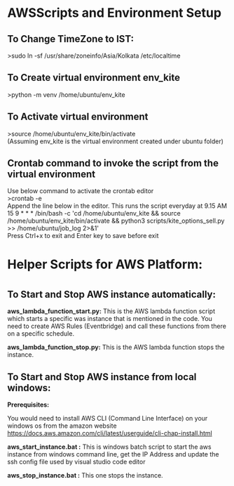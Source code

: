 # AWSScripts and Environment Setup

<h2>To Change TimeZone to IST:</h2>
>sudo ln -sf /usr/share/zoneinfo/Asia/Kolkata /etc/localtime

<h2>To Create virtual environment env_kite</h2>
>python -m venv /home/ubuntu/env_kite

<h2>To Activate virtual environment</h2>
>source /home/ubuntu/env_kite/bin/activate
<br>
(Assuming env_kite is the virtual environment created under ubuntu folder)

<h2>Crontab command to invoke the script from the virtual environment</h2>
Use below command to activate the crontab editor
<br>>crontab -e
<br>Append the line below in the editor. This runs the script everyday at 9.15 AM
<br>15 9 * * * /bin/bash -c 'cd /home/ubuntu/env_kite && source /home/ubuntu/env_kite/bin/activate &&  python3 scripts/kite_options_sell.py >> /home/ubuntu/job_log 2>&1'
<br>Press Ctrl+x to exit and Enter key to save before exit

<h1>Helper Scripts for AWS Platform:<h1>
<h2>To Start and Stop AWS instance automatically:</h2>

<b>aws_lambda_function_start.py:</b> 
  This is the AWS lambda function script which starts a specific was instance that is mentioned in the code. You need to create AWS Rules (Eventbridge) and call these functions from there on a specific schedule.

<b>aws_lambda_function_stop.py:</b> 
  This is the AWS lambda function stops the instance. 

<h2>To Start and Stop AWS instance from local windows:</h2>

<b>Prerequisites:</b>

You would need to install AWS CLI (Command Line Interface) on your windows os from the amazon website https://docs.aws.amazon.com/cli/latest/userguide/cli-chap-install.html

<b>aws_start_instance.bat :</b>
  This is windows batch script to start the aws instance from windows command line, get the IP Address and update the ssh config file used by visual studio code editor 

<b>aws_stop_instance.bat :</b> 
  This one stops the instance.
